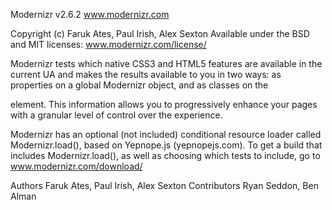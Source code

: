 Modernizr v2.6.2
www.modernizr.com

Copyright (c) Faruk Ates, Paul Irish, Alex Sexton
Available under the BSD and MIT licenses: www.modernizr.com/license/

Modernizr tests which native CSS3 and HTML5 features are available in
the current UA and makes the results available to you in two ways:
as properties on a global Modernizr object, and as classes on the
<html> element. This information allows you to progressively enhance
your pages with a granular level of control over the experience.

Modernizr has an optional (not included) conditional resource loader
called Modernizr.load(), based on Yepnope.js (yepnopejs.com).
To get a build that includes Modernizr.load(), as well as choosing
which tests to include, go to www.modernizr.com/download/

Authors        Faruk Ates, Paul Irish, Alex Sexton
Contributors   Ryan Seddon, Ben Alman

